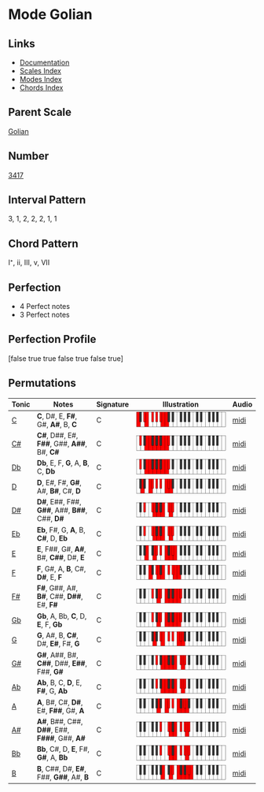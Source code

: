 # Mode Golian

## Links

- [Documentation](index.md)
- [Scales Index](Scales.md)
- [Modes Index](Modes.md)
- [Chords Index](Chords.md)

## Parent Scale

[Golian](ScaleGolian.md)

## Number

[3417](https://ianring.com/musictheory/scales/3417)

## Interval Pattern

3, 1, 2, 2, 2, 1, 1

## Chord Pattern

I⁺, ii, III, v, VII

## Perfection

- 4 Perfect notes
- 3 Perfect notes

## Perfection Profile

[false true true false true false true]

## Permutations

| Tonic | Notes | Signature | Illustration | Audio |
|-------|-------|-----------|--------------|-------|
| [C](ModeCNaturalGolian.md) | **C**, D#, E, **F#**, G#, **A#**, B, **C** | C | ![CNaturalGolian](ModeCNaturalGolian.png) | [midi](https://github.com/edipermadi/music/blob/main/docs/ModeCNaturalGolian.mid?raw=true) |
| [C#](ModeCSharpGolian.md) | **C#**, D##, E#, **F##**, G##, **A##**, B#, **C#** | C | ![CSharpGolian](ModeCSharpGolian.png) | [midi](https://github.com/edipermadi/music/blob/main/docs/ModeCSharpGolian.mid?raw=true) |
| [Db](ModeDFlatGolian.md) | **Db**, E, F, **G**, A, **B**, C, **Db** | C | ![DFlatGolian](ModeDFlatGolian.png) | [midi](https://github.com/edipermadi/music/blob/main/docs/ModeDFlatGolian.mid?raw=true) |
| [D](ModeDNaturalGolian.md) | **D**, E#, F#, **G#**, A#, **B#**, C#, **D** | C | ![DNaturalGolian](ModeDNaturalGolian.png) | [midi](https://github.com/edipermadi/music/blob/main/docs/ModeDNaturalGolian.mid?raw=true) |
| [D#](ModeDSharpGolian.md) | **D#**, E##, F##, **G##**, A##, **B##**, C##, **D#** | C | ![DSharpGolian](ModeDSharpGolian.png) | [midi](https://github.com/edipermadi/music/blob/main/docs/ModeDSharpGolian.mid?raw=true) |
| [Eb](ModeEFlatGolian.md) | **Eb**, F#, G, **A**, B, **C#**, D, **Eb** | C | ![EFlatGolian](ModeEFlatGolian.png) | [midi](https://github.com/edipermadi/music/blob/main/docs/ModeEFlatGolian.mid?raw=true) |
| [E](ModeENaturalGolian.md) | **E**, F##, G#, **A#**, B#, **C##**, D#, **E** | C | ![ENaturalGolian](ModeENaturalGolian.png) | [midi](https://github.com/edipermadi/music/blob/main/docs/ModeENaturalGolian.mid?raw=true) |
| [F](ModeFNaturalGolian.md) | **F**, G#, A, **B**, C#, **D#**, E, **F** | C | ![FNaturalGolian](ModeFNaturalGolian.png) | [midi](https://github.com/edipermadi/music/blob/main/docs/ModeFNaturalGolian.mid?raw=true) |
| [F#](ModeFSharpGolian.md) | **F#**, G##, A#, **B#**, C##, **D##**, E#, **F#** | C | ![FSharpGolian](ModeFSharpGolian.png) | [midi](https://github.com/edipermadi/music/blob/main/docs/ModeFSharpGolian.mid?raw=true) |
| [Gb](ModeGFlatGolian.md) | **Gb**, A, Bb, **C**, D, **E**, F, **Gb** | C | ![GFlatGolian](ModeGFlatGolian.png) | [midi](https://github.com/edipermadi/music/blob/main/docs/ModeGFlatGolian.mid?raw=true) |
| [G](ModeGNaturalGolian.md) | **G**, A#, B, **C#**, D#, **E#**, F#, **G** | C | ![GNaturalGolian](ModeGNaturalGolian.png) | [midi](https://github.com/edipermadi/music/blob/main/docs/ModeGNaturalGolian.mid?raw=true) |
| [G#](ModeGSharpGolian.md) | **G#**, A##, B#, **C##**, D##, **E##**, F##, **G#** | C | ![GSharpGolian](ModeGSharpGolian.png) | [midi](https://github.com/edipermadi/music/blob/main/docs/ModeGSharpGolian.mid?raw=true) |
| [Ab](ModeAFlatGolian.md) | **Ab**, B, C, **D**, E, **F#**, G, **Ab** | C | ![AFlatGolian](ModeAFlatGolian.png) | [midi](https://github.com/edipermadi/music/blob/main/docs/ModeAFlatGolian.mid?raw=true) |
| [A](ModeANaturalGolian.md) | **A**, B#, C#, **D#**, E#, **F##**, G#, **A** | C | ![ANaturalGolian](ModeANaturalGolian.png) | [midi](https://github.com/edipermadi/music/blob/main/docs/ModeANaturalGolian.mid?raw=true) |
| [A#](ModeASharpGolian.md) | **A#**, B##, C##, **D##**, E##, **F###**, G##, **A#** | C | ![ASharpGolian](ModeASharpGolian.png) | [midi](https://github.com/edipermadi/music/blob/main/docs/ModeASharpGolian.mid?raw=true) |
| [Bb](ModeBFlatGolian.md) | **Bb**, C#, D, **E**, F#, **G#**, A, **Bb** | C | ![BFlatGolian](ModeBFlatGolian.png) | [midi](https://github.com/edipermadi/music/blob/main/docs/ModeBFlatGolian.mid?raw=true) |
| [B](ModeBNaturalGolian.md) | **B**, C##, D#, **E#**, F##, **G##**, A#, **B** | C | ![BNaturalGolian](ModeBNaturalGolian.png) | [midi](https://github.com/edipermadi/music/blob/main/docs/ModeBNaturalGolian.mid?raw=true) |
